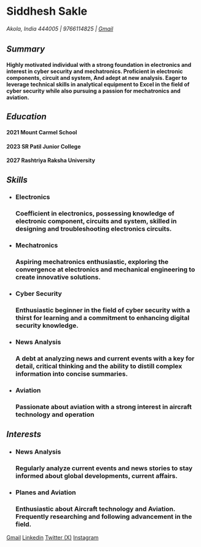 # Siddhesh Sakle #
###### Akola, India 444005 | 9766114825 | [Gmail](siddheshsakle@gmail.com) ######

## ***Summary*** ##

#### Highly motivated individual with a strong foundation in electronics and interest in cyber security and mechatronics. Proficient in electronic components, circuit and system, And adept at new analysis. Eager to leverage technical skills in analytical equipment to Excel in the field of cyber security while also pursuing a passion for mechatronics and aviation. ####
 
## ***Education*** ##

#### 2021                       Mount Carmel School ####
#### 2023                       SR Patil Junior College ####
#### 2027                       Rashtriya Raksha University ####
 
## ***Skills*** ##

- ### Electronics ###
	### Coefficient in electronics, possessing knowledge of electronic component, circuits and system, skilled in designing and troubleshooting electronics circuits. ###

- ### Mechatronics ####
	### Aspiring mechatronics enthusiastic, exploring the convergence at electronics and mechanical engineering to create innovative solutions. ###

- ### Cyber Security ###
	### Enthusiastic beginner in the field of cyber security with a thirst for learning and a commitment to enhancing digital security knowledge. ###


- ### News Analysis ###
	### A debt at analyzing news and current events with a key for detail, critical thinking and the ability to distill complex information into concise summaries. ###

- ### Aviation ###
	### Passionate about aviation with a strong interest in aircraft technology and operation ###


## ***Interests*** ##

- ### News Analysis ###
	### Regularly analyze current events and news stories to stay informed about global developments, current affairs. ###

- ### Planes and Aviation ###
	### Enthusiastic about Aircraft technology and Aviation. Frequently researching and following advancement in the field.



[Gmail](siddheshsakle@gmail.com)  [Linkedin](https://www.linkedin.com/in/siddhesh-sakle-47777327a/) [Twitter (X)](https://twitter.com/SiddheshSakle) [Instagram](https://www.instagram.com/siddhesh_sakle/?next=%2F)


